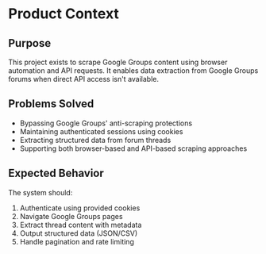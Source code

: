 # Product Context

## Purpose
This project exists to scrape Google Groups content using browser automation and API requests. It enables data extraction from Google Groups forums when direct API access isn't available.

## Problems Solved
- Bypassing Google Groups' anti-scraping protections
- Maintaining authenticated sessions using cookies
- Extracting structured data from forum threads
- Supporting both browser-based and API-based scraping approaches

## Expected Behavior
The system should:
1. Authenticate using provided cookies
2. Navigate Google Groups pages
3. Extract thread content with metadata
4. Output structured data (JSON/CSV)
5. Handle pagination and rate limiting
